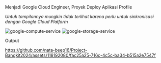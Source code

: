 Menjadi Google Cloud Engineer,
Proyek Deploy Aplikasi Profile

*Untuk tampilannya mungkin tidak terlihat karena perlu untuk sinkronisasi dengan Google Cloud Platform*


![google-compute-service](https://github.com/nata-beep16/Project-Bangkit2024/assets/118192080/de264a7c-a655-4ccd-a41d-91df5c76e57e)
![google-storage-service](https://github.com/nata-beep16/Project-Bangkit2024/assets/118192080/82f5c5b3-c07f-42dd-b86c-10db27e9660c)


Output

https://github.com/nata-beep16/Project-Bangkit2024/assets/118192080/fac25a25-716c-4c5c-ba34-b515a2e7547f

